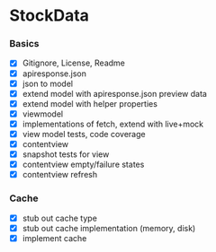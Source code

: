 # StockData

### Basics
- [x] Gitignore, License, Readme
- [x] apiresponse.json
- [x] json to model
- [x] extend model with apiresponse.json preview data
- [x] extend model with helper properties
- [x] viewmodel
- [x] implementations of fetch, extend with live+mock
- [x] view model tests, code coverage
- [x] contentview
- [x] snapshot tests for view
- [x] contentview empty/failure states
- [x] contentview refresh

### Cache
- [x] stub out cache type
- [x] stub out cache implementation (memory, disk)
- [x] implement cache
